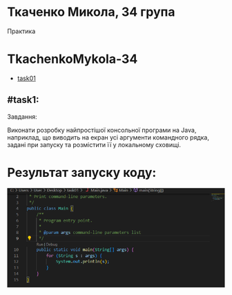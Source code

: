 # Ткаченко Микола, 34 група
Практика

# TkachenkoMykola-34

+ [task01](#task01)

## #task1:
Завдання:

Виконати розробку найпростішої консольної програми на Java, наприклад,
що виводить на екран усі аргументи командного рядка, задані при запуску
та розмістити її у локальному сховищі.

# Результат запуску коду:
![](task01/image.png)
